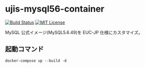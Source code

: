 # ujis-mysql56-container

[![Build Status](https://travis-ci.com/lagoon-io/ujis-mysql56-container.svg?branch=master)](https://travis-ci.com/lagoon-io/ujis-mysql56-container)
[![MIT License](http://img.shields.io/badge/license-MIT-blue.svg?style=flat)](LICENSE)

MySQL 公式イメージ(MySQL5.6.49)を EUC-JP 仕様にカスタマイズ。

## 起動コマンド

```
docker-compose up --build -d
```
